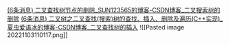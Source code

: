 [(6条消息) 二叉查找树节点的删除_SUN123565的博客-CSDN博客_二叉搜索树的删除](https://blog.csdn.net/xiaoxiaoxuanao/article/details/61918125)
[(6条消息) 二叉树之二叉查找(搜索)树的查找、插入、删除及遍历(C++实现)_夏虫爱语冰的博客-CSDN博客_二叉查找树的插入](https://blog.csdn.net/Love_Point/article/details/108057207)
![[Pasted image 20221103110117.png]]